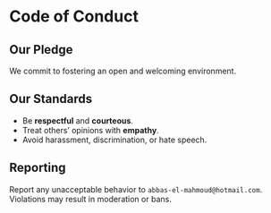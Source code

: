 # Code of Conduct

## Our Pledge

We commit to fostering an open and welcoming environment.

## Our Standards

- Be **respectful** and **courteous**.  
- Treat others’ opinions with **empathy**.  
- Avoid harassment, discrimination, or hate speech.

## Reporting

Report any unacceptable behavior to `abbas-el-mahmoud@hotmail.com`.  
Violations may result in moderation or bans.
